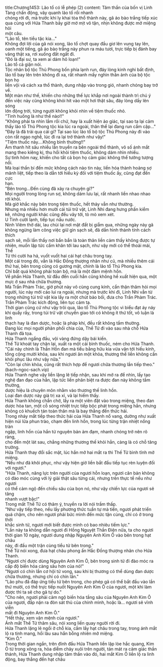 title:Chương1453: Lão tổ có lễ phép (2)
content:
Tâm thần của bốn vị Linh Tàng chấn động, vây quanh lão tổ rồi nhanh<br>chóng rời đi, mà trước khi ly khai tòa thổ thành này, gã áo bào trắng tiếp xúc<br>qua cùng với Hứa Thanh bây giờ mờ mịt vô tận, nhịn không được mở miệng hỏi<br>một câu.<br>"Lão tổ, tên tiểu tặc kia..."<br>Không đợi lời của gã nói xong, lão tổ chợt quay đầu giơ lên vung tay lên,<br>oanh một tiếng, gã áo bào trắng này phun ra máu tươi, trực tiếp bị đánh bay<br>văng thật xa, rơi xuống đất ngất đi.<br>"Đó là đại sư, ta xem ai dám hô loạn!"<br>Lão tổ cả giận nói.<br>Tộc nhân bộ tộc Thủ Phong bốn phía lạnh run, đáy lòng kinh nghi bất định,<br>lão tổ bay lên trên không đi xa, rất nhanh mấy nghìn thân ảnh của bộ tộc bọn họ<br>liền vội vã cách xa thổ thành, dung nhập vào trong gió, nhanh chóng bay trở về.<br>Một màn như thế, khiến cho những thế lực khắp nơi ngoài thành trì chú ý<br>đến việc này cũng không khỏi hít vào một hơi thật sâu, đáy lòng dấy lên sóng<br>lớn động trời, từng người không khỏi nhìn về tiệm thuốc nhỏ.<br>"Tình huống là như thế nào!!"<br>"Không phải ta nhìn lầm rồi chứ, hay là xuất hiện ảo giác, tại sao ta lại cảm<br>thấy lão tổ Thủ Phong tộc kia lúc ra ngoài, thân thể lại đang run cầm cập..."<br>"Đây là đã trải qua cái gì? Tại sao lúc lão tổ bộ tộc Thủ Phong này đi vào<br>còn rất ngạo nghễ, lúc đi ra lại trở thành như vậy!"<br>"Tiệm thuốc này….Không bình thường!!"<br>Âm thanh hít sâu nhiều lần truyền ra bên ngoài thổ thành, vô số ánh mắt<br>mang theo kiêng kị, thu hồi khỏi tiệm thuốc, không dám nhìn nhiều.<br>Sự tình hôm nay, khiến cho tất cả bọn họ cảm giác không thể tưởng tượng<br>nổi.<br>Mà loại thần bí đến mức không cách nào tin này, liền hóa thành hoảng sợ<br>mãnh liệt, tiếp theo là dẫn tới hiếu kỳ đối với tiệm thuốc ấy, cũng đạt đến cực<br>hạn.<br>"Bên trong…Đến cùng đã xảy ra chuyện gì?"<br>Mọi người trong lòng run sợ, không dám lưu lại, rất nhanh liền nhao nhao<br>rời khỏi.<br>Mà giờ khắc này bên trong tiệm thuốc, hết thảy vẫn như thường.<br>Nhưng mà nhiều hơn mười cái túi trữ vật, Linh Nhi đang hưng phấn kiểm<br>kê, những người khác cũng đều vây tới, tò mò xem xét.<br>U Tinh cười lạnh, tiếp tục nấu nước.<br>Ninh Viêm thở dài, lau chùi lại nơi mặt đất bị giẫm qua, những ngày này gã<br>không ngừng làm công việc giữ gìn sạch sẽ, đã dần hình thành tính cách thích<br>sạch sẽ, mỗi lần thấy nơi bẩn bẩn là toàn thân liền cảm thấy không được tự<br>nhiên, muốn lập tức cầm khăn tới lau sạch, như vậy mới có thể thoải mái, Thế<br>Tử thì cười ha hả, vuốt vuốt hai cái hạt châu trong tay.<br>Một cái trong đó, vẫn là Hắc Đồng thượng nhân như cũ, mà nhiều thêm cái<br>thứ hai, bên trong cũng có gương mặt, chính là lão tổ Thủ Phong kia.<br>Chỉ bất quá không phải toàn bộ, mà là một đám mệnh hồn.<br>Về phần Hứa Thanh, từ đầu đến cuối hắn cũng không hề xuất hiện qua, một<br>mực ở sau nhà chữa thương.<br>Mà Trần Phàm Trác, giờ phút này vô cùng cung kính, cẩn thận thăm hỏi mọi<br>người, lúc này mới cáo lui ra ngoài, nhưng mà trước khi đi, Linh Nhi vẫn từ<br>trong những túi trữ vật kia lấy ra một chút bảo bối, đưa cho Trần Phàm Trác.<br>Trần Phàm Trác kích động, liên tục cảm tạ.<br>Thời gian cũng cứ như vậy trôi qua, lão tổ Thủ Phong tộc vì biểu đạt áy náy<br>khi quấy rầy, trong túi trữ vật chuyển giao tới có không ít thứ tốt, vô luận là linh<br>thạch hay là đan dược, hoặc là pháp khí, đều rất không tầm thường.<br>Đang lúc mọi người phân phối chia của, Thế Tử đi vào sau nhà chỗ Hứa<br>Thanh đả tọa.<br>Hứa Thanh ngẩng đầu, vội vàng đứng dậy bái kiến.<br>Thế Tử khoát tay chặn lại, xuất ra một cái bình thuốc, ném cho Hứa Thanh.<br>"Cái này chính là Thần Hồn đan mà tiểu bằng hữu kia vừa vặn tới hiếu kính,<br>tổng cộng mười khỏa, sau khi ngươi ăn một khỏa, thương thế liền không cần<br>khôi phục lâu như vậy nữa."<br>"Còn lại chín khỏa, cũng rất thích hợp để ngươi chữa thương lần tiếp theo."<br>(bach-ngoc-sach.vip)<br>Hứa Thanh nghe vậy liền lặng lẽ tiếp nhận, sau khi mở ra để nhìn, lấy tạo<br>nghệ đan đạo của hắn, lập tức liền phân biệt ra được đan này không tầm thường,<br>dược hiệu là chuyên môn nhằm vào thương thế linh hồn.<br>Loại đan dược này giá trị xa xỉ, vả lại hiếm thấy.<br>Hứa Thanh không chần chờ, lấy ra một viên đặt vào trong miệng, theo đan<br>dược hòa tan, một cỗ sóng nhiệt trực tiếp bộc phát trong miệng hắn, nhưng<br>không có khuếch tán toàn thân mà là bay thẳng đến thức hải.<br>Trong nháy mắt tiếp theo thức hải của Hứa Thanh nổ vang, dường như xuất<br>hiện núi lửa phun trào, chạm đến linh hồn, trong lúc từng trận nhiệt nồng tràn<br>ngập, linh hồn của hắn từ nguyên bản ảm đạm, nhanh chóng trở nên rõ ràng,<br>cho đến một lát sau, chẳng những thương thế khỏi hẳn, càng là có chỗ tăng<br>trưởng.<br>Hứa Thanh thay đổi sắc mặt, lúc hắn mở hai mắt ra thì Thế Tử bình tĩnh mở<br>miệng.<br>"Nếu như đã khôi phục, như vậy hiện giờ liền bắt đầu tiếp tục rèn luyện đối<br>với ngươi."<br>"Hứa Thanh, năng lực trên người của ngươi hỗn loạn, ngươi căn bản không<br>có đào móc cùng với lý giải thật sâu từng cái, nhưng trên thực tế nếu như ngươi<br>có thể cảm ngộ đến chiều sâu của bọn nó, như vậy chiến lực của ngươi sẽ tăng<br>nhanh vượt bậc!"<br>Trong mắt Thế Tử có thâm ý, truyền ra lời nói trầm thấp.<br>"Như vậy tiếp theo, nếu lấy phương thức tuần tự mà tiến, ngươi phát triển<br>quá chậm, cho nên ngươi phải bức mình đến mức tận cùng, chỉ có ở trong thời<br>khắc sinh tử, ngươi mới biết được mình có bao nhiêu tiềm lực."<br>"Lần này ta không dẫn ngươi đi Hồng Nguyệt Thần Điện nữa, ta cho ngươi<br>thời gian 10 ngày, ngươi dung nhập Nguyên Anh Kim Ô vào bên trong hạt châu<br>này, đi đấu một trận cùng tiểu tử bên trong."<br>Thế Tử nói xong, đưa hạt châu phong ấn Hắc Đồng thượng nhân cho Hứa<br>Thanh.<br>"Ngươi chỉ được dùng Nguyên Anh Kim Ô, bên trong sinh tử đi đào móc ra<br>cấp độ biến hóa càng sâu hơn của nó!"<br>"Ngươi có chín lần cơ hội tử vong, sau khi bị thương có thể dùng đan dược<br>chữa thương, nhưng chỉ có chín lần."<br>"Lão phu đã đáp ứng tiểu tử bên trong, cho phép gã có thể bắt đầu vào lần<br>thứ mười, có thể trực tiếp nuốt Nguyên Anh Kim Ô của ngươi, một khi làm<br>được thì ta sẽ cho gã tự do."<br>"Cho nên, ngươi phải cảm ngộ biến hóa tầng sâu của Nguyên Anh Kim Ô<br>của ngươi, đắp nặn ra đòn sát thủ của chính mình, hoặc là... ngươi sẽ vĩnh viễn<br>mất đi Nguyên Anh Kim Ô."<br>"Hết thảy, xem vận mệnh của ngươi."<br>Ánh mắt Thế Tử thâm sâu, nói xong liền quay người rời đi.<br>Hứa Thanh lặng lẽ ngồi ở chỗ kia, cầm lấy hạt châu trong tay, trong ánh mắt<br>lộ ra tinh mang, hồi lâu sau hắn bỗng nhiên mở miệng.<br>"Kim Ô."<br>Trong thời gian ngắn, trên đỉnh đầu Hứa Thanh liền lập lòe hắc quang, Kim<br>Ô từ trong xông ra, hỏa diễm chảy xuôi trên người, tản mát ra cảm giác thần<br>thánh, Hứa Thanh dung nhập tâm thần vào đó, hai mắt Kim Ô liền lộ ra linh<br>động, bay thẳng đến hạt châu